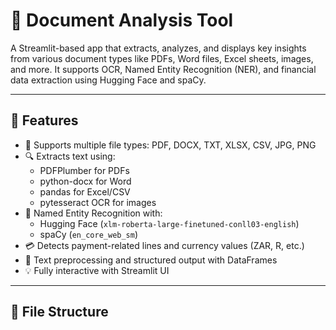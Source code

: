 # 📄 Document Analysis Tool

A Streamlit-based app that extracts, analyzes, and displays key insights from various document types like PDFs, Word files, Excel sheets, images, and more. It supports OCR, Named Entity Recognition (NER), and financial data extraction using Hugging Face and spaCy.

---

## 🚀 Features

- 📂 Supports multiple file types: PDF, DOCX, TXT, XLSX, CSV, JPG, PNG
- 🔍 Extracts text using:
  - PDFPlumber for PDFs
  - python-docx for Word
  - pandas for Excel/CSV
  - pytesseract OCR for images
- 🧠 Named Entity Recognition with:
  - Hugging Face (`xlm-roberta-large-finetuned-conll03-english`)
  - spaCy (`en_core_web_sm`)
- 💳 Detects payment-related lines and currency values (ZAR, R, etc.)
- 🧹 Text preprocessing and structured output with DataFrames
- 💡 Fully interactive with Streamlit UI

---

## 📁 File Structure

